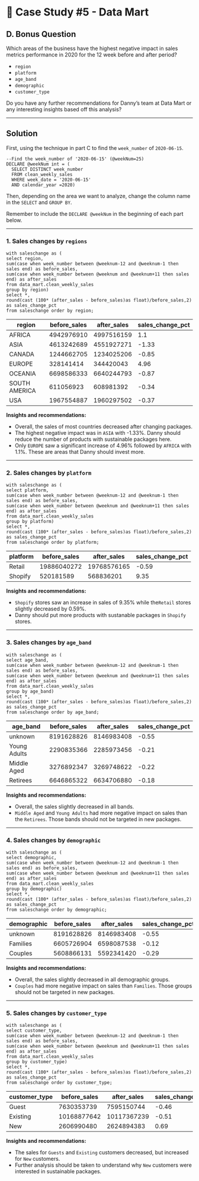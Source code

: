 # 🛒 Case Study #5 - Data Mart
## D. Bonus Question
Which areas of the business have the highest negative impact in sales metrics performance in 2020 for the 12 week before and after period?
  * ```region```
  * ```platform```
  * ```age_band```
  * ```demographic```
  * ```customer_type```
  
Do you have any further recommendations for Danny’s team at Data Mart or any interesting insights based off this analysis?

---
## Solution
First, using the technique in part C to find the ```week_number``` of ```2020-06-15```.
```TSQL
--Find the week_number of '2020-06-15' (@weekNum=25)
DECLARE @weekNum int = (
  SELECT DISTINCT week_number
  FROM clean_weekly_sales
  WHERE week_date = '2020-06-15'
  AND calendar_year =2020)
```
Then, depending on the area we want to analyze, change the column name in the ```SELECT``` and  ```GROUP BY```. 

Remember to include the ```DECLARE @weekNum``` in the beginning of each part below.

---
### 1. Sales changes by ```regions```
```TSQL
with saleschange as (
select region,
sum(case when week_number between @weeknum-12 and @weeknum-1 then sales end) as before_sales,
sum(case when week_number between @weeknum and @weeknum+11 then sales end) as after_sales
from data_mart.clean_weekly_sales
group by region)
select *,
round(cast (100* (after_sales - before_sales)as float)/before_sales,2) as sales_change_pct
from saleschange order by region;
```
| region          | before_sales | after_sales  | sales_change_pct |
|-----------------|--------------|--------------|------------------|
| AFRICA          | 4942976910   | 4997516159   | 1.1              |
| ASIA            | 4613242689   | 4551927271   | -1.33            |
| CANADA          | 1244662705   | 1234025206   | -0.85            |
| EUROPE          | 328141414    | 344420043    | 4.96             |
| OCEANIA         | 6698586333   | 6640244793   | -0.87            |
| SOUTH AMERICA   | 611056923    | 608981392    | -0.34            |
| USA             | 1967554887   | 1960297502   | -0.37            |


**Insights and recommendations:** 
* Overall, the sales of most countries decreased after changing packages. 
* The highest negative impact was in ```ASIA``` with -1.33%. 
Danny should reduce the number of products with sustainable packages here.
* Only ```EUROPE``` saw a significant increase of 4.96% followed by ```AFRICA``` with 1.1%. These are areas that Danny should invest more.

---
### 2. Sales changes by ```platform```
```TSQL
with saleschange as (
select platform,
sum(case when week_number between @weeknum-12 and @weeknum-1 then sales end) as before_sales,
sum(case when week_number between @weeknum and @weeknum+11 then sales end) as after_sales
from data_mart.clean_weekly_sales
group by platform)
select *,
round(cast (100* (after_sales - before_sales)as float)/before_sales,2) as sales_change_pct
from saleschange order by platform;

```
| platform | before_sales | after_sales | sales_change_pct |
|----------|--------------|-------------|------------------|
| Retail   | 19886040272  | 19768576165 | -0.59            |
| Shopify  | 520181589    | 568836201   | 9.35             |

**Insights and recommendations:** 
* ```Shopify``` stores saw an increase in sales of 9.35% while the```Retail``` stores slightly decreased by 0.59%. 
* Danny should put more products with sustanable packages in ```Shopify``` stores.

---
### 3. Sales changes by ```age_band```
```TSQL
with saleschange as (
select age_band,
sum(case when week_number between @weeknum-12 and @weeknum-1 then sales end) as before_sales,
sum(case when week_number between @weeknum and @weeknum+11 then sales end) as after_sales
from data_mart.clean_weekly_sales
group by age_band)
select *,
round(cast (100* (after_sales - before_sales)as float)/before_sales,2) as sales_change_pct
from saleschange order by age_band;
```
| age_band     | before_sales | after_sales | sales_change_pct |
|--------------|--------------|-------------|------------------|
| unknown      | 8191628826   | 8146983408  | -0.55            |
| Young Adults | 2290835366   | 2285973456  | -0.21            |
| Middle Aged  | 3276892347   | 3269748622  | -0.22            |
| Retirees     | 6646865322   | 6634706880  | -0.18            |

**Insights and recommendations:** 
* Overall, the sales slightly decreased in all bands.
* ```Middle Aged``` and ```Young Adults``` had more negative impact on sales than the ```Retirees```. Those bands should not be targeted in new packages.

---
### 4. Sales changes by ```demographic```
```TSQL
with saleschange as (
select demographic,
sum(case when week_number between @weeknum-12 and @weeknum-1 then sales end) as before_sales,
sum(case when week_number between @weeknum and @weeknum+11 then sales end) as after_sales
from data_mart.clean_weekly_sales
group by demographic)
select *,
round(cast (100* (after_sales - before_sales)as float)/before_sales,2) as sales_change_pct
from saleschange order by demographic;
```
| demographic | before_sales   | after_sales   | sales_change_pct |
|-------------|----------------|---------------|------------------|
| unknown     | 8191628826     | 8146983408    | -0.55            |
| Families    | 6605726904     | 6598087538    | -0.12            |
| Couples     | 5608866131     | 5592341420    | -0.29            |

**Insights and recommendations:** 
* Overall, the sales slightly decreased in all demographic groups.
* ```Couples``` had more negative impact on sales than ```Families```. Those groups should not be targeted in new packages.

---
### 5. Sales changes by ```customer_type```
```TSQL
with saleschange as (
select customer_type,
sum(case when week_number between @weeknum-12 and @weeknum-1 then sales end) as before_sales,
sum(case when week_number between @weeknum and @weeknum+11 then sales end) as after_sales
from data_mart.clean_weekly_sales
group by customer_type)
select *,
round(cast (100* (after_sales - before_sales)as float)/before_sales,2) as sales_change_pct
from saleschange order by customer_type;
```
| customer_type | before_sales   | after_sales   | sales_change_pct  |
|---------------|----------------|---------------|-------------------|
| Guest         | 7630353739     | 7595150744    | -0.46             |
| Existing      | 10168877642    | 10117367239   | -0.51             |
| New           | 2606990480     | 2624894383    | 0.69              |

**Insights and recommendations:** 
* The sales for `Guests` and `Existing` customers decreased, but increased for `New` customers.
* Further analysis should be taken to understand why `New` customers were interested in sustainable packages.
